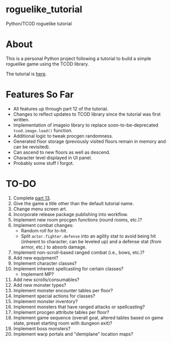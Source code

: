 # roguelike_tutorial
Python/TCOD roguelike tutorial

# About
This is a personal Python project following a tutorial to build a simple roguelike game using the TCOD library.

The tutorial is [here](https://rogueliketutorials.com/tutorials/tcod/v2/).

# Features So Far

- All features up through part 12 of the tutorial.
- Changes to reflect updates to TCOD library since the tutorial was first written.
- Implementation of imageio library to replace soon-to-be-deprecated `tcod.image.load()` function.
- Additional logic to tweak procgen randomness.
- Generated floor storage (previously visited floors remain in memory and can be revisited).
- Can ascend to new floors as well as descend.
- Character level displayed in UI panel.
- Probably some stuff I forgot.

# TO-DO

1. Complete [part 13](https://rogueliketutorials.com/tutorials/tcod/v2/part-13).
2. Give the game a title other than the default tutorial name.
3. Change menu screen art.
4. Incorporate release package publishing into workflow.
5. Implement new room procgen functions (round rooms, etc.)?
6. Implement combat changes:
   - Random roll for to-hit.
   - Split `actor.fighter.defense` into an agility stat to avoid being hit (inherent to character, can be leveled up) and a defense stat (from armor, etc.) to absorb damage.
7. Implement non-scroll-based ranged combat (i.e., bows, etc.)?
8. Add new equipment?
9. Implement character classes?
10. Implement inherent spellcasting for certain classes?
    - Implement MP? 
11. Add new scrolls/consumables?
12. Add new monster types?
13. Implement monster encounter tables per floor?
14. Implement special actions for classes?
15. Implement monster inventory?
16. Implement monsters that have ranged attacks or spellcasting?
17. Implement procgen attribute tables per floor?
18. Implement game sequence (overall goal, altered tables based on game state, preset starting room with dungeon exit)?
19. Implement boss monsters?
20. Implement warp portals and "demiplane" location maps?
